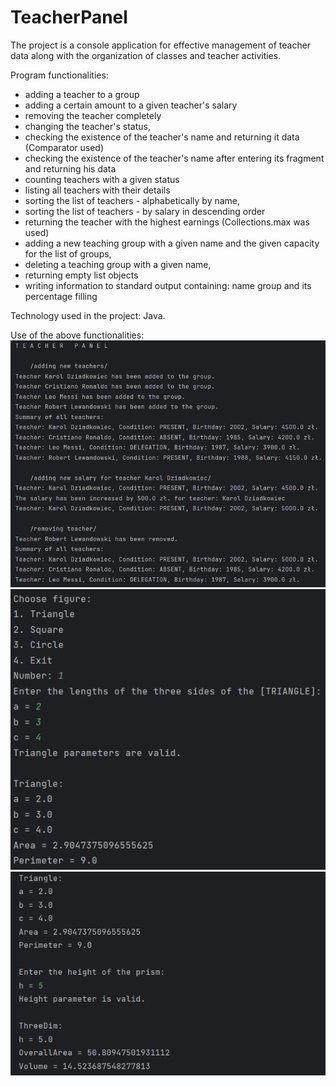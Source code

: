 # TeacherPanel

The project is a console application for effective management of teacher data along with the organization of classes and teacher activities.

Program functionalities:
- adding a teacher to a group
- adding a certain amount to a given teacher's salary
- removing the teacher completely
- changing the teacher's status,
- checking the existence of the teacher's name and returning it data (Comparator used)
- checking the existence of the teacher's name after entering its fragment and returning his data
- counting teachers with a given status
- listing all teachers with their details
- sorting the list of teachers - alphabetically by name,
- sorting the list of teachers - by salary in descending order
- returning the teacher with the highest earnings (Collections.max was used)
- adding a new teaching group with a given name and the given capacity for the list of groups,
- deleting a teaching group with a given name,
- returning empty list objects
- writing information to standard output containing: name
group and its percentage filling

Technology used in the project: Java.

Use of the above functionalities:
![1](https://github.com/karoldziadkowiec/TeacherPanel/blob/master/photos/1_.png)
![2](https://github.com/karoldziadkowiec/GeometricCalculator/blob/master/photos/2.png)
![3](https://github.com/karoldziadkowiec/GeometricCalculator/blob/master/photos/3.png)
